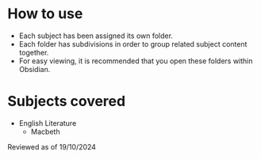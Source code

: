 # How to use 
- Each subject has been assigned its own folder.
- Each folder has subdivisions in order to group related subject content together.
- For easy viewing, it is recommended that you open these folders within Obsidian.

# Subjects covered
- English Literature
    - Macbeth 

Reviewed as of 19/10/2024
